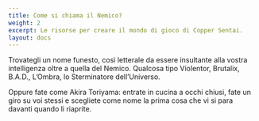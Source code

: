 ```yaml
---
title: Come si chiama il Nemico?
weight: 2
excerpt: Le risorse per creare il mondo di gioco di Copper Sentai.
layout: docs
---
```

Trovategli un nome funesto, così letterale da essere insultante alla vostra intelligenza oltre a quella del Nemico. Qualcosa tipo Violentor, Brutalix, B.A.D., L’Ombra, lo Sterminatore dell’Universo. 


Oppure fate come Akira Toriyama: entrate in cucina a occhi chiusi, fate un giro su voi stessi e scegliete come nome la prima cosa che vi si para davanti quando li riaprite.
